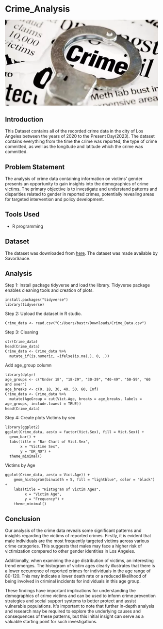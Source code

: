 # Crime_Analysis
![image](./images/Crime.image.png)

## Introduction
This Dataset contains all of the recorded crime data in the city of Los Angeles between the years of 2020 to the Present Day(2023). The dataset contains everything from the time the crime was reported, the type of crime committed, as well as the longitude and latitude which the crime was committed. 

## Problem Statement
The analysis of crime data containing information on victims' gender presents an opportunity to gain insights into the demographics of crime victims. The primary objective is to investigate and understand patterns and disparities related to gender in reported crimes, potentially revealing areas for targeted intervention and policy development.

## Tools Used
- R programming

## Dataset
The dataset was downloaded from [here](https://www.kaggle.com/datasets/nathaniellybrand/los-angeles-crime-dataset-2020-present). The dataset was made available by SavorSauce.

## Analysis
Step 1: Install package tidyverse and load the library. Tidyverse package enables cleaning tools and creation of plots.
```  
install.packages("tidyverse")
library(tidyverse)
```
Step 2: Upload the dataset in R studio.
``` 
Crime_data <- read.csv("C:/Users/bastr/Downloads/Crime_Data.csv")
```
Step 3: Cleaning
```
str(Crime_data)
head(Crime_data)
Crime_data <- Crime_data %>%
  mutate_if(is.numeric, ~ifelse(is.na(.), 0, .))
```
Add age_group column
```
library(dplyr)
age_groups <- c("Under 18", "18-29", "30-39", "40-49", "50-59", "60 and over")
age_breaks <- c(0, 18, 30, 40, 50, 60, Inf)
Crime_data <- Crime_data %>%
  mutate(AgeGroup = cut(Vict.Age, breaks = age_breaks, labels = age_groups, include.lowest = TRUE))
head(Crime_data)
```
Step 4: Create plots
Victims by sex
```
library(ggplot2)
ggplot(Crime_data, aes(x = factor(Vict.Sex), fill = Vict.Sex)) +
  geom_bar() +
  labs(title = "Bar Chart of Vict.Sex",
       x = "Victime Sex",
       y = "DR_NO") +
  theme_minimal()
```
Victims by Age
```
ggplot(Crime_data, aes(x = Vict.Age)) +
    geom_histogram(binwidth = 5, fill = "lightblue", color = "black") +
    labs(title = "Histogram of Victim Ages",
         x = "Victim Age",
         y = "Frequency") +
    theme_minimal()
```

## Conclusion
Our analysis of the crime data reveals some significant patterns and insights regarding the victims of reported crimes. Firstly, it is evident that male individuals are the most frequently targeted victims across various crime categories. This suggests that males may face a higher risk of victimization compared to other gender identities in Los Angeles.

Additionally, when examining the age distribution of victims, an interesting trend emerges. The histogram of victim ages clearly illustrates that there is a lower occurrence of reported crimes for individuals in the age range of 80-120. This may indicate a lower death rate or a reduced likelihood of being involved in criminal incidents for individuals in this age group.

These findings have important implications for understanding the demographics of crime victims and can be used to inform crime prevention strategies and social support systems to better protect and assist vulnerable populations. It's important to note that further in-depth analysis and research may be required to explore the underlying causes and consequences of these patterns, but this initial insight can serve as a valuable starting point for such investigations.




